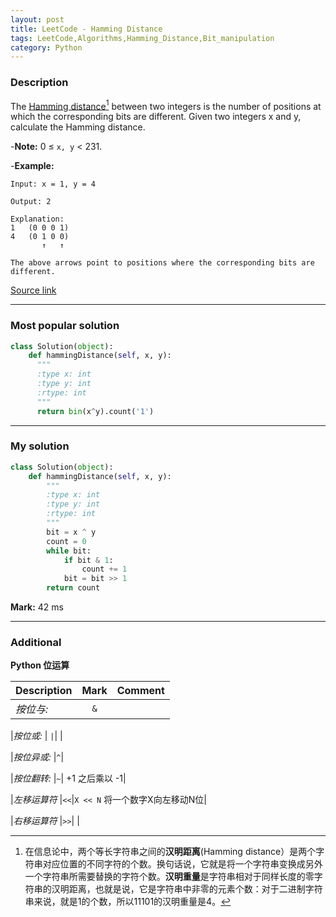 ```yaml
---
layout: post
title: LeetCode - Hamming Distance
tags: LeetCode,Algorithms,Hamming_Distance,Bit_manipulation
category: Python
---
```


### Description
The [Hamming distance](https://en.wikipedia.org/wiki/Hamming_distance)[^footer_1] between two integers is the number of positions at which the corresponding bits are different.
Given two integers x and y, calculate the Hamming distance.

-**Note:**
0 ≤ `x, y` < 231.

-**Example:**
```
Input: x = 1, y = 4

Output: 2

Explanation:
1   (0 0 0 1)
4   (0 1 0 0)
       ↑   ↑

The above arrows point to positions where the corresponding bits are different.
```

[Source link](https://leetcode.com/problems/hamming-distance/#/description)

__________
### Most popular solution

```python
class Solution(object):
    def hammingDistance(self, x, y):
      """
      :type x: int
      :type y: int
      :rtype: int
      """
      return bin(x^y).count('1')
```

__________
### My solution

```python
class Solution(object):
    def hammingDistance(self, x, y):
        """
        :type x: int
        :type y: int
        :rtype: int
        """
        bit = x ^ y
        count = 0
        while bit:
            if bit & 1:
                count += 1
            bit = bit >> 1
        return count
```

**Mark:** 42 ms

__________
### Additional

**Python 位运算**

| Description | Mark | Comment |
|:--------|:-------:|--------:|
|*按位与:* |`&`| |

|*按位或:* | `|`| |

|*按位异或:* |`^`|

|*按位翻转:* |`~`| +1 之后乘以 -1|

|*左移运算符* |`<<`|`X << N` 将一个数字X向左移动N位|

|*右移运算符* |`>>`|      |

[^footer_1]: 在信息论中，两个等长字符串之间的**汉明距离**(Hamming distance）是两个字符串对应位置的不同字符的个数。换句话说，它就是将一个字符串变换成另外一个字符串所需要替换的字符个数。**汉明重量**是字符串相对于同样长度的零字符串的汉明距离，也就是说，它是字符串中非零的元素个数：对于二进制字符串来说，就是1的个数，所以11101的汉明重量是4。
